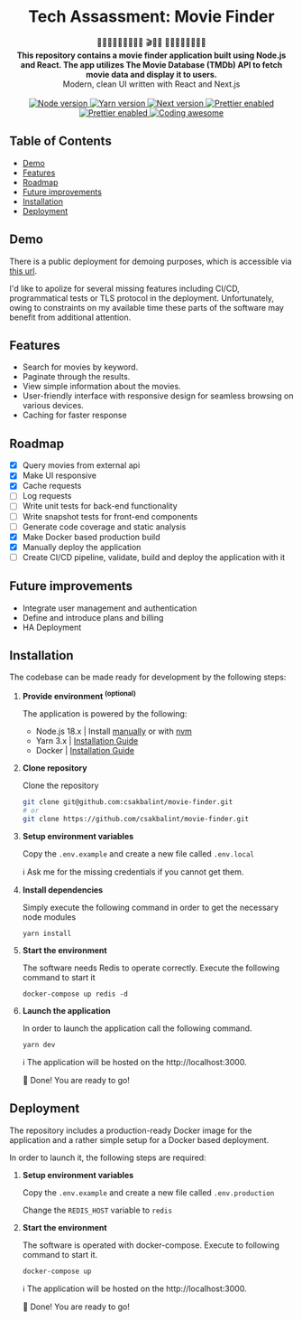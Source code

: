 <h1 align="center">Tech Assassment: Movie Finder</h1>

<div align="center">
  🧑🏻‍💻👩🏼‍💻👨🏿‍💻 🎬🍿🧃 🙋🏼‍♀️🙋🏾‍♂️🙋🏼
</div>
<div align="center">
  <strong>This repository contains a movie finder application built using Node.js and React. The app utilizes The Movie Database (TMDb) API to fetch movie data and display it to users.</strong>
</div>
<div align="center">
  Modern, clean UI written with React and Next.js
</div>

<br />

<div align="center">
  <!-- Node version -->
  <a href="https://nodejs.org/dist/latest-v18.x/docs/api/">
    <img src="https://img.shields.io/badge/node-18.x-blue?style=flat-square"
      alt="Node version" />
  </a>
  <!-- Yarn version -->
  <a href="https://yarnpkg.com/">
    <img src="https://img.shields.io/badge/yarn-1.x-blue?style=flat-square"
      alt="Yarn version" />
  </a>
  <!-- Next version -->
  <a href="https://nextjs.org/docs">
    <img src="https://img.shields.io/badge/next-14.1.0-blue?style=flat-square"
      alt="Next version" />
  </a>
  <!-- Material UI -->
  <a href="https://mui.com/material-ui/">
    <img src="https://img.shields.io/badge/Material_UI-5.15.11-blue?style=flat-square"
      alt="Prettier enabled" />
  </a>
  <!-- Prettier -->
  <a href="https://prettier.io/">
    <img src="https://img.shields.io/badge/prettier-enabled-brightgreen?style=flat-square"
      alt="Prettier enabled" />
  </a>
  <!-- Coding -->
  <a href="https://npmjs.org/package/choo">
    <img src="https://img.shields.io/badge/Coding-❤️-pink?style=flat-square"
      alt="Coding awesome" />
  </a>
</div>

## Table of Contents

- [Demo](#demo)
- [Features](#features)
- [Roadmap](#roadmap)
- [Future improvements](#future-improvements)
- [Installation](#installation)
- [Deployment](#deployment)

## Demo

There is a public deployment for demoing purposes, which is accessible via [this url](http://ec2-13-53-235-185.eu-north-1.compute.amazonaws.com/).

I'd like to apolize for several missing features including CI/CD, programmatical tests or TLS protocol in the deployment. Unfortunately, owing to constraints on my available time these parts of the software may benefit from additional attention.

## Features

- Search for movies by keyword.
- Paginate through the results.
- View simple information about the movies.
- User-friendly interface with responsive design for seamless browsing on various devices.
- Caching for faster response

## Roadmap

- [x] Query movies from external api
- [x] Make UI responsive
- [x] Cache requests
- [ ] Log requests
- [ ] Write unit tests for back-end functionality
- [ ] Write snapshot tests for front-end components
- [ ] Generate code coverage and static analysis
- [x] Make Docker based production build
- [x] Manually deploy the application
- [ ] Create CI/CD pipeline, validate, build and deploy the application with it

## Future improvements

- Integrate user management and authentication
- Define and introduce plans and billing
- HA Deployment

## Installation

The codebase can be made ready for development by the following steps:

1. **Provide environment <sup>(optional)</sup>**

   The application is powered by the following:

   - Node.js 18.x | Install [manually](https://nodejs.org/dist/latest-v18.x/docs/api/) or with [nvm](https://github.com/nvm-sh/nvm#installing-and-updating)
   - Yarn 3.x | [Installation Guide](https://classic.yarnpkg.com/lang/en/docs/install/)
   - Docker | [Installation Guide](https://docs.docker.com/get-docker/)

2. **Clone repository**

   Clone the repository

   ```bash
   git clone git@github.com:csakbalint/movie-finder.git
   # or
   git clone https://github.com/csakbalint/movie-finder.git
   ```

3. **Setup environment variables**

   Copy the `.env.example` and create a new file called `.env.local`

   ℹ️ Ask me for the missing credentials if you cannot get them.

4. **Install dependencies**

   Simply execute the following command in order to get the necessary node modules

   ```
   yarn install
   ```

5. **Start the environment**

   The software needs Redis to operate correctly. Execute the following command to start it

   ```
   docker-compose up redis -d
   ```

6. **Launch the application**

   In order to launch the application call the following command.

   ```
   yarn dev
   ```

   ℹ️ The application will be hosted on the http://localhost:3000.

   🎉 Done! You are ready to go!

## Deployment

The repository includes a production-ready Docker image for the application and a rather simple setup for a Docker based deployment.

In order to launch it, the following steps are required:

1. **Setup environment variables**

   Copy the `.env.example` and create a new file called `.env.production`

   Change the `REDIS_HOST` variable to `redis`

2. **Start the environment**

   The software is operated with docker-compose. Execute to following command to start it.

   ```
   docker-compose up
   ```

   ℹ️ The application will be hosted on the http://localhost:3000.

   🎉 Done! You are ready to go!
